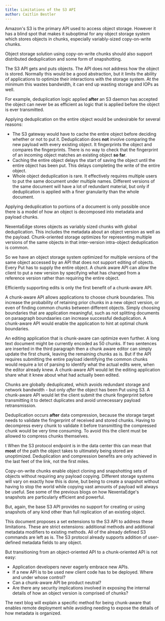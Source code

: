```yaml
---
title: Limitations of the S3 API
author: Caitlin Bestler
---
```

Amazon's S3 is the primary API used to access object storage. However it has a blind spot that makes it suboptimal for any object storage system which stores objects in chunks, especially variably-sized copy-on-write chunks.

Object storage solution using copy-on-write chunks should also support distributed deduplication and some form of snapshotting.

The S3 API gets and puts objects. The API does not address how the object is stored. Normally this would be a good abstraction, but it limits the ability of applications to optimize their interactions with the storage system. At the minimum this wastes bandwidth, it can end up wasting storage and IOPs as well.

For example, deduplication logic applied **after** an S3 daemon has accepted the object can never be as efficient as logic that is applied before the object is ever transmitted.

Applying deduplication on the entire object would be undesirable for several reasons:
* The S3 gateway would have to cache the entire object before deciding whether or not to put it. Deduplication does **not** involve comparing the new payload with every existing object. It fingerprints the object and compares the fingerprints. There is no way to check that the fingerprint of an incoming object matches an existing object **so far**.
* Caching the entire object delays the start of saving the object until the entire object has been put. This delays completing the write of the entire object.
* Whole object deduplication is rare. It effectively requires multiple users to put the same document under multiple names. Different versions of the same document will have a lot of redundant material, but only if deduplication is applied with a finer granularity than the whole document.

Applying deduplication to portions of a document is only possible once there is a model of how an object is decomposed into metadata and payload chunks.

NexentaEdge stores objects as variably sized chunks with global deduplication. This includes the metadata about an object version as well as the payload. Chunk-oriented storage optimizes for representing multiple versions of the same objects in that inter-version intra-object deduplication is common.

So we have an object storage system optimized for multiple versions of the same object accessed by an API that does not support editing of objects. Every Put has to supply the entire object. A chunk aware API can allow the client to put a new version by specifying what has changed from a reference version rather than requiring the entire object.

Efficiently supporting edits is only the first benefit of a chunk-aware API.

A chunk-aware API allows applications to choose chunk boundaries. This increase the probability of retaining prior chunks in a new object version, or even of finding common chunks between different objects. Simply choosing boundaries that are application meaningful, such as not splitting documents on paraagraph boundaaries can increase successful deduplication. A chunk-aware API would enable the application to hint at optimal chunk boundaries.

An editing application that is chunk-aware can optimize even further. A long text document might be currently encoded as 50 chunks. If two sentences are inserted in the third paragraph then a chunk aware editor can simply update the first chunk, leaving the remaining chunks as is. But if the API requires submitting the entire payload identifying the common chunks would require a lot of parsing to identify what the actual edits were, when the editor already knew. A chunk-aware API would let the editing application share what it knew about what had actually been edited.

Chunks are globally deduplicated, which avoids redundant storage and network bandwidth - but only *after* the object has been Put using S3. A chunk-aware API would let the client submit the chunk fingerprint before transmitting it to detect duplicates and avoid unnecessary payload retransmission.

Deduplication occurs **after** data compression, because the storage target needs to validate the fingerprint of received and stored chunks. Having to decompress every chunk to validate it before transmitting the compressed chunk would be very time consuming. To avoid this the client must be allowed to compress chunks themselves.

t
When the S3 protocol endpoint is in the data center this can mean that **most** of the path the object takes to ultimately being stored are unoptimized. Deduplication and compression benefits are only achieved in the last feet of the link, not the first miles.

Copy-on-write chunks enable object cloning and snapshotting sets of objects without requiring any payload copying. Different storage systems will vary on exactly how this is done, but being to create a snapshot without having to stop the world while copying vast amounts of payload will always be useful. See some of the previous blogs on how NexentaEdge's snapshots are particularly efficient and powerful.

But, again, the base S3 API provides no support for creating or using snapshots of any kind other than full replication of an existing object.

This document proposes a set extensions to the S3 API to address these limitations. These are strict extensions: additional methods and additional metadata modifiers to existing methods. All of the already defined S3 commands are left as is. The S3 protocol already supports addition of user-defined metadata fields to any object.

But transitioning from an object-oriented API to a chunk-oriented API is not easy:
* Application developers never eagerly embrace new APIs.
* If a new API is to be used new client code has to be deployed. Where and under whose control?
* Can a chunk-aware API be product neutral?
* Are there any security implications involved in exposing the internal details of how an object version is comprised of chunks?

The next blog will explain a specific method for being chunk-aware that enables remote deployment while avoiding needing to expose the details of how metadata is organized.
